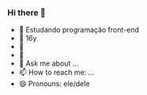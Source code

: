### Hi there 👋
- 🔭 Estudando programação front-end
- 🌱 16y
- 👯 
- 🤔 
- 💬 Ask me about ...
- 📫 How to reach me: ...
- 😄 Pronouns: ele/dele
